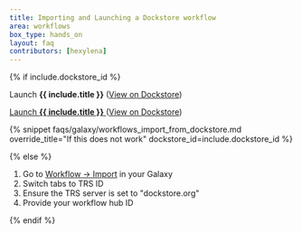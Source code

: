 ```yaml
---
title: Importing and Launching a Dockstore workflow
area: workflows
box_type: hands_on
layout: faq
contributors: [hexylena]
---
```


{% if include.dockstore_id %}

<div class="show-when-galaxy-proxy-active">

<span class="workflow" data-workflow="https://dockstore.org/api/ga4gh/trs/v2/tools/#workflow/{{ include.dockstore_id }}">Launch <strong>{{ include.title }}</strong> <i class="fas fa-share-alt" aria-hidden="true"></i></span>
(<a href="https://dockstore.org/workflows/{{ include.dockstore_id }}">View on Dockstore</a>)


</div>

<div class="hide-when-galaxy-proxy-active">

<a href="https://my.galaxy.training/?path=/workflows/trs_import%3ftrs_server=dockstore.org%26run_form=true%26trs_id=%2523workflow/{{ include.dockstore_id }}">Launch <strong>{{ include.title }}</strong> <i class="fas fa-share-alt" aria-hidden="true"></i></a>
(<a href="https://dockstore.org/workflows/{{ include.dockstore_id }}">View on Dockstore</a>)

</div>

{% snippet faqs/galaxy/workflows_import_from_dockstore.md override_title="If this does not work" dockstore_id=include.dockstore_id %}

{% else %}

1. Go to [Workflow → Import](https://my.galaxy.training/?path=/workflows/import) in your Galaxy
2. Switch tabs to TRS ID
3. Ensure the TRS server is set to "dockstore.org"
4. Provide your workflow hub ID

{% endif %}
